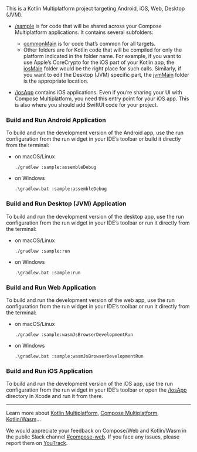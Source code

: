 This is a Kotlin Multiplatform project targeting Android, iOS, Web, Desktop (JVM).

* [/sample](./sample/src) is for code that will be shared across your Compose Multiplatform applications.
  It contains several subfolders:
  - [commonMain](./sample/src/commonMain/kotlin) is for code that’s common for all targets.
  - Other folders are for Kotlin code that will be compiled for only the platform indicated in the folder name.
    For example, if you want to use Apple’s CoreCrypto for the iOS part of your Kotlin app,
    the [iosMain](./sample/src/iosMain/kotlin) folder would be the right place for such calls.
    Similarly, if you want to edit the Desktop (JVM) specific part, the [jvmMain](./sample/src/jvmMain/kotlin)
    folder is the appropriate location.

* [/iosApp](./iosApp/iosApp) contains iOS applications. Even if you’re sharing your UI with Compose Multiplatform,
  you need this entry point for your iOS app. This is also where you should add SwiftUI code for your project.

### Build and Run Android Application

To build and run the development version of the Android app, use the run configuration from the run widget
in your IDE’s toolbar or build it directly from the terminal:
- on macOS/Linux
  ```shell
  ./gradlew :sample:assembleDebug
  ```
- on Windows
  ```shell
  .\gradlew.bat :sample:assembleDebug
  ```

### Build and Run Desktop (JVM) Application

To build and run the development version of the desktop app, use the run configuration from the run widget
in your IDE’s toolbar or run it directly from the terminal:
- on macOS/Linux
  ```shell
  ./gradlew :sample:run
  ```
- on Windows
  ```shell
  .\gradlew.bat :sample:run
  ```

### Build and Run Web Application

To build and run the development version of the web app, use the run configuration from the run widget
in your IDE’s toolbar or run it directly from the terminal:
- on macOS/Linux
  ```shell
  ./gradlew :sample:wasmJsBrowserDevelopmentRun
  ```
- on Windows
  ```shell
  .\gradlew.bat :sample:wasmJsBrowserDevelopmentRun
  ```

### Build and Run iOS Application

To build and run the development version of the iOS app, use the run configuration from the run widget
in your IDE’s toolbar or open the [/iosApp](./iosApp) directory in Xcode and run it from there.

---

Learn more about [Kotlin Multiplatform](https://www.jetbrains.com/help/kotlin-multiplatform-dev/get-started.html),
[Compose Multiplatform](https://github.com/JetBrains/compose-multiplatform/#compose-multiplatform),
[Kotlin/Wasm](https://kotl.in/wasm/)…

We would appreciate your feedback on Compose/Web and Kotlin/Wasm in the public Slack channel [#compose-web](https://slack-chats.kotlinlang.org/c/compose-web).
If you face any issues, please report them on [YouTrack](https://youtrack.jetbrains.com/newIssue?project=CMP).